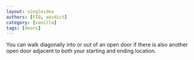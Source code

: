 ```yaml
---
layout: singleidea
authors: [FIQ, aosdict]
category: [vanilla]
tags: [doors]
---
```

You can walk diagonally into or out of an open door if there is also another open door adjacent to both your starting and ending location.
